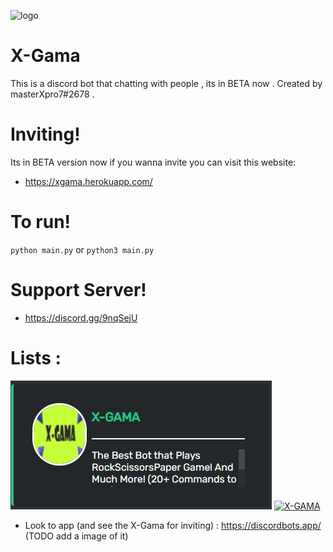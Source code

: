 ![logo](https://github.com/ZeroThink-01/X-Gamav1.7/blob/master/Xgama.png?raw=true)
# X-Gama
This is a discord bot that chatting with people , its in BETA now .
Created by masterXpro7#2678 .

# Inviting!

Its in BETA version now if you wanna invite you can visit this website:
 - https://xgama.herokuapp.com/
 
 # To run!
 
 `python main.py` or `python3 main.py`
 
 # Support Server!
 
 - https://discord.gg/9nqSejU
 
 # Lists :
[![discordbotslabs](https://github.com/ZeroThink-01/X-Gama/blob/master/bots-lab-xgama.JPG?raw=true)](https://bots.discordlabs.org/bot/743132258537439313)
<a href="https://voidbots.net/bot/743132258537439313" >
  <img src="https://voidbots.net/api/embed/743132258537439313" width="300" alt="X-GAMA" />
</a>

- Look to app (and see the X-Gama for inviting) : https://discordbots.app/ (TODO add a image of it)
